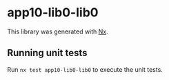 # app10-lib0-lib0

This library was generated with [Nx](https://nx.dev).

## Running unit tests

Run `nx test app10-lib0-lib0` to execute the unit tests.
